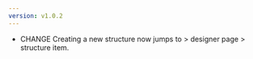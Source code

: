 ```yaml
---
version: v1.0.2
---
```

- <span class="badge badge-pill badge-danger">CHANGE</span> Creating a new structure now jumps to > designer page > structure item.